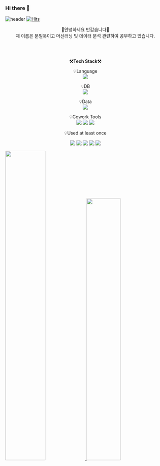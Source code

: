 ### Hi there 👋

![header](https://capsule-render.vercel.app/api?type=wave&color=gradient&height=400&section=header&text=WELCOME&fontColor=white%20render&fontSize=70)
[![Hits](https://hits.seeyoufarm.com/api/count/incr/badge.svg?url=https%3A%2F%2Fgithub.com%2Fdkssud8150%2F&count_bg=%232AB4E5D6&title_bg=%23555555&icon=&icon_color=%23E7E7E7&title=views&edge_flat=false)](https://hits.seeyoufarm.com)
<p align="center">
    👐안녕하세요 반갑습니다👐<br>
    제 이름은 문필욱이고 머신러닝 및 데이터 분석 관련하여 공부하고 있습니다.<br>

<br>
</p>

<br>

<p align="center">
    <Strong>⚒️Tech Stack⚒️</Strong><br>
</p>

<p align="center" display="inline-block">
    💡Language <br>
    <img src="https://img.shields.io/badge/Python-3776AB?style=plastic&logo=Python&logoColor=white">
</p>
<p align="center" display="inline-block">
    💡DB <br>
    <img src="https://img.shields.io/badge/mysql-4479A1?style=plastic&logo=mysql&logoColor=white">
</p>
<p align="center" display="inline-block">
    💡Data <br>
    <img src="https://img.shields.io/badge/tensorflow-FF6F00?style=plastic&logo=tensorflow&logoColor=white">
</p>
<p align="center" display="inline-block">
    💡Cowork Tools <br>
    <img src="https://img.shields.io/badge/Github-000000?style=plastic&logo=github&logoColor=white">
    <img src="https://img.shields.io/badge/Notion-000000?style=plastic&logo=notion&logoColor=white">
    <img src="https://img.shields.io/badge/Slack-4A154B?style=plastic&logo=slack&logoColor=white">
</p>

<p align="center">
    💡Used at least once
</p>
<p align="center" display="inline-block">
  <img src="https://img.shields.io/badge/C-A8B9CC?style=plastic&logo=C&logoColor=white">
  <img src="https://img.shields.io/badge/Linux-FCC624?style=plastic&logo=Linux&logoColor=white">
  <img src="https://img.shields.io/badge/FastAPI-009688?style=plastic&logo=FastAPI&logoColor=white">
  <img src="https://img.shields.io/badge/raspberrypi-A22846?style=plastic&logo=raspberrypi&logoColor=white">
  <img src="https://img.shields.io/badge/arduino-00979D?style=plastic&logo=arduino&logoColor=white">
</p>





<a href="s">
  <img src="https://github-readme-stats.vercel.app/api/top-langs/?username=trevormoon&exclude_repo=dkssud8150.github.io&layout=compact&theme=tokyonight" width="50%"/>
</a>
<a href="s">
  <img src="https://github-readme-stats.vercel.app/api?username=trevormoon&theme=tokyonight&show_icons=true" width="46%" />
</a>
